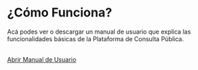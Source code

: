 # ¿Cómo Funciona?

Acá podes ver o descargar un manual de usuario que explica las funcionalidades básicas de la Plataforma de Consulta Pública.
<br>
<br>
<!-- <a class="btn btn-primary btn-lg" href="https://docs.google.com/presentation/d/1zpjxKAsYge7-wCpMjRuHt_5V7zKknIBQeipCSZqZ5AM/edit#slide=id.p" target="_blank">Abrir Manual de Usuario</a> -->
<a class="btn btn-primary btn-lg" href="https://www.argentina.gob.ar/sites/default/files/consulta_publica_-_manual_de_ingreso_plataforma.pdf" target="_blank">Abrir Manual de Usuario</a>
